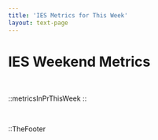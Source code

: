 ```yaml
---
title: 'IES Metrics for This Week'
layout: text-page
---
```

<div class="topgrid">
<div>
<h1> IES Weekend Metrics </h1>
<br>
</div>
</div>

::metricsInPrThisWeek
::


<br>

::TheFooter